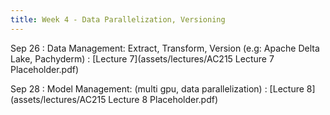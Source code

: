 ```yaml
---
title: Week 4 - Data Parallelization, Versioning
---
```


Sep 26
: Data Management: Extract, Transform, Version (e.g: Apache Delta Lake, Pachyderm)
  : [Lecture 7](assets/lectures/AC215 Lecture 7 Placeholder.pdf)

Sep 28
: Model Management: (multi gpu, data parallelization)
  : [Lecture 8](assets/lectures/AC215 Lecture 8 Placeholder.pdf)
